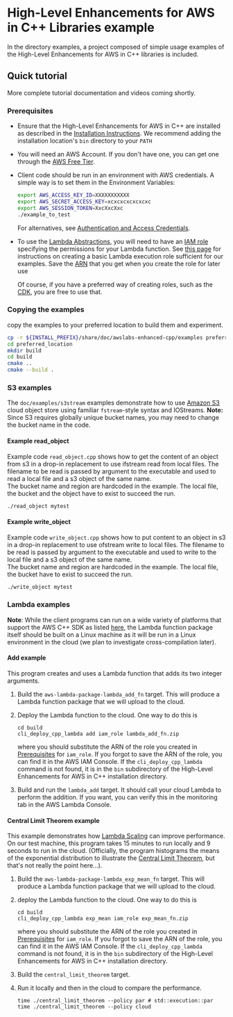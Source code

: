 # High-Level Enhancements for AWS in C++ Libraries example

In the directory examples, a project composed of simple usage examples of the High-Level Enhancements for AWS in C++ libraries is included.

## Quick tutorial
More complete tutorial documentation and videos coming shortly. 
### Prerequisites
* Ensure that the High-Level Enhancements for AWS in C++ are installed as described
in the [Installation Instructions](https://github.com/awslabs/high-level-enhancements-for-aws-in-cpp#installation). We
recommend adding the installation location's `bin` directory to your `PATH`

* You will need an AWS Account. If you don't have one, you can 
get one through
the [AWS Free Tier](https://aws.amazon.com/free).
* Client code should be run in an environment with AWS credentials.  A simple way is to set them in the Environment Variables:

    ```bash
    export AWS_ACCESS_KEY_ID=XXXXXXXXXXX
    export AWS_SECRET_ACCESS_KEY=xcxcxcxcxcxcxc
    export AWS_SESSION_TOKEN=XxcXxcXxc
    ./example_to_test
    ``` 
    For alternatives, see [Authentication and Access Credentials](https://docs.aws.amazon.com/cli/latest/userguide/cli-chap-authentication.html).

* To use the [Lambda Abstractions](#lambda-abstractions), you will
need to have an [IAM role](https://docs.aws.amazon.com/IAM/latest/UserGuide/id_roles.html) specifying the permissions for your Lambda
function. See [this page](https://docs.aws.amazon.com/lambda/latest/dg/lambda-intro-execution-role.html) for instructions
on creating a basic Lambda execution role sufficient for our examples. Save the [ARN](https://docs.aws.amazon.com/IAM/latest/UserGuide/reference-arns.html) that you get when you create the role for later use

    Of course, if you have a preferred way of creating roles, such
as the [CDK](https://aws.amazon.com/cdk/), you are free to use that.
### Copying the examples
 copy the examples to your preferred location to build them and experiment.

```bash
cp -r ${INSTALL_PREFIX}/share/doc/awslabs-enhanced-cpp/examples preferred_location
cd preferred_location
mkdir build
cd build
cmake ..
cmake --build . 
```

### S3 examples
The `doc/examples/s3stream` examples demonstrate how to use
[Amazon S3](https://aws.amazon.com/s3/) cloud object store 
using familiar `fstream`-style syntax and IOStreams.  **Note:** Since S3 requires globally unique bucket names, you may need to change the bucket name
in the code.

#### Example read_object

Example code `read_object.cpp` shows how to get the content of an object from s3 in a drop-in replacement to use
ifstream read from local files.
The filename to be read is passed by argument to the executable and used to read a local file
and a s3 object of the same name.  
The bucket name and region are hardcoded in the example.
The local file, the bucket and the object have to exist to succeed the run.

```bash
./read_object mytest
```

#### Example write_object

Example code `write_object.cpp` shows how to put content to an object in s3 in a drop-in replacement to use
ofstream write to local files.
The filename to be read is passed by argument to the executable and used to write to the local file
and a s3 object of the same name.  
The bucket name and region are hardcoded in the example.
The local file, the bucket have to exist to succeed the run.

```bash
./write_object mytest
```




### Lambda examples
**Note**: While the client programs can run on a wide variety
of platforms that support the AWS C++ SDK as listed 
[here](https://aws.amazon.com/sdk-for-cpp/), the Lambda function
package itself should be built on a Linux machine as it will
be run in a Linux environment in the cloud (we plan to investigate
cross-compilation later).

#### Add example
This program creates and uses a Lambda function that adds its two
integer arguments.

1. Build the `aws-lambda-package-lambda_add_fn` target. This will produce
a Lambda function package that we will upload to the cloud.

1. Deploy the Lambda function to the cloud. One way to do this is
    ```shell
    cd build
    cli_deploy_cpp_lambda add iam_role lambda_add_fn.zip
    ```
    where you should substitute the ARN of the role you created in
[Prerequisites](#prerequisites) for `iam_role`. If you forgot
to save the ARN of the role, you can find it in the AWS IAM Console. If
the `cli_deploy_cpp_lambda` command is not found, it is in the `bin` subdirectory
of the High-Level Enhancements for AWS in C++ installation directory.

1. Build and run the `lambda_add` target. It should call your cloud Lambda
to perform the addition. If you want, you can verify this in the 
monitoring tab in the AWS Lambda Console.

#### Central Limit Theorem example
This example demonstrates how [Lambda Scaling](https://docs.aws.amazon.com/lambda/latest/dg/lambda-concurrency.html) can improve performance. 
On our test machine, this program takes 15 minutes to run locally and 9
seconds to run in the cloud.
(Officially, the program histograms the means of the exponential distribution to illustrate the [Central Limit Theorem](https://en.wikipedia.org/wiki/Central_limit_theorem), but that's not really the point here...). 

1. Build the `aws-lambda-package-lambda_exp_mean_fn` target. This will produce
a Lambda function package that we will upload to the cloud.

1. deploy the Lambda function to the cloud. One way to do this is
    ```shell
    cd build
    cli_deploy_cpp_lambda exp_mean iam_role exp_mean_fn.zip
    ```
    where you should substitute the ARN of the role you created in
[Prerequisites](#prerequisites) for `iam_role`. If you forgot
to save the ARN of the role, you can find it in the AWS IAM Console.  If
the `cli_deploy_cpp_lambda` command is not found, it is in the `bin` subdirectory
of the High-Level Enhancements for AWS in C++ installation directory.

1. Build the `central_limit_theorem` target.

1. Run it locally and then in the cloud to compare the performance.
    ```shell
    time ./central_limit_theorem --policy par # std::execution::par
    time ./central_limit_theorem --policy cloud
    ```


